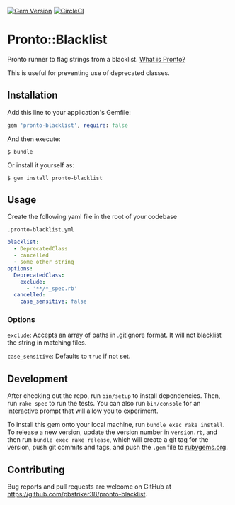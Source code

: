[![Gem Version](https://badge.fury.io/rb/pronto-blacklist.svg)](https://badge.fury.io/rb/pronto-blacklist)
[![CircleCI](https://circleci.com/gh/pbstriker38/pronto-blacklist.svg?style=svg)](https://circleci.com/gh/pbstriker38/pronto-blacklist)

# Pronto::Blacklist

Pronto runner to flag strings from a blacklist. [What is Pronto?](https://github.com/prontolabs/pronto)

This is useful for preventing use of deprecated classes.

## Installation

Add this line to your application's Gemfile:

```ruby
gem 'pronto-blacklist', require: false
```

And then execute:

    $ bundle

Or install it yourself as:

    $ gem install pronto-blacklist

## Usage

Create the following yaml file in the root of your codebase

`.pronto-blacklist.yml`
```yaml
blacklist:
  - DeprecatedClass
  - cancelled
  - some other string
options:
  DeprecatedClass:
    exclude:
      - '**/*_spec.rb'
  cancelled:
    case_sensitive: false
```

### Options

`exclude`: Accepts an array of paths in .gitignore format. It will not blacklist the string in matching files.

`case_sensitive`: Defaults to `true` if not set.

## Development

After checking out the repo, run `bin/setup` to install dependencies. Then, run `rake spec` to run the tests. You can also run `bin/console` for an interactive prompt that will allow you to experiment.

To install this gem onto your local machine, run `bundle exec rake install`. To release a new version, update the version number in `version.rb`, and then run `bundle exec rake release`, which will create a git tag for the version, push git commits and tags, and push the `.gem` file to [rubygems.org](https://rubygems.org).

## Contributing

Bug reports and pull requests are welcome on GitHub at https://github.com/pbstriker38/pronto-blacklist.
